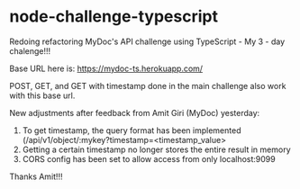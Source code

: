 # node-challenge-typescript
Redoing refactoring MyDoc's API challenge using TypeScript - My 3 - day chalenge!!!

Base URL here is: https://mydoc-ts.herokuapp.com/

POST, GET, and GET with timestamp done in the main challenge also work with this base url.

New adjustments after feedback from Amit Giri (MyDoc) yesterday:
1) To get timestamp, the query format has been implemented (<baseurl>/api/v1/object/:mykey?timestamp=<timestamp_value>
2) Getting a certain timestamp no longer stores the entire result in memory
3) CORS config has been set to allow access from only localhost:9099
  
Thanks Amit!!!
